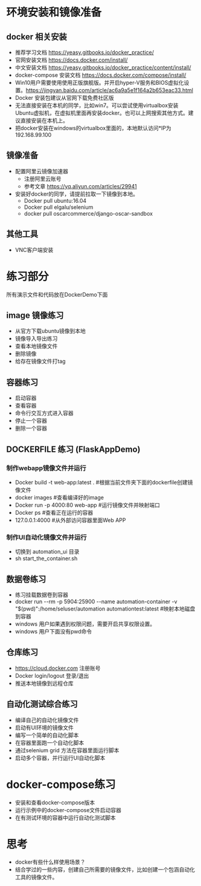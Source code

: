 # 环境安装和镜像准备
## docker 相关安装
- 推荐学习文档 https://yeasy.gitbooks.io/docker_practice/
- 官网安装文档 https://docs.docker.com/install/
- 中文安装文档 https://yeasy.gitbooks.io/docker_practice/content/install/ 
- docker-compose 安装文档 https://docs.docker.com/compose/install/
- Win10用户需要使用使用正版旗舰版。并开启hyper-V服务和BIOS虚拟化设置。https://jingyan.baidu.com/article/ac6a9a5e1f164a2b653eac33.html
- Docker 安装包建议从官网下载免费社区版
- 无法直接安装在本机的同学，比如win7。可以尝试使用virtualbox安装Ubuntu虚拟机，在虚拟机里面再安装docker。也可以上网搜索其他方式。建议直接安装在本机上。
- 把docker安装在windows的virtualbox里面的，本地默认访问*IP为192.168.99.100
## 镜像准备
- 配置阿里云镜像加速器
  - 注册阿里云账号
  - 参考文章 https://yq.aliyun.com/articles/29941
- 安装好docker的同学，请提前拉取一下镜像到本地。
  - Docker pull ubuntu:16.04
  - Docker pull elgalu/selenium
  - docker pull oscarcommerce/django-oscar-sandbox
  
## 其他工具
- VNC客户端安装

# 练习部分
所有演示文件和代码放在DockerDemo下面
## image 镜像练习
- 从官方下载ubuntu镜像到本地
- 镜像导入导出练习
- 查看本地镜像文件
- 删除镜像
- 给存在镜像文件打tag

## 容器练习
- 启动容器
- 查看容器
- 命令行交互方式进入容器
- 停止一个容器
- 删除一个容器

## DOCKERFILE 练习 (FlaskAppDemo)
### 制作webapp镜像文件并运行
- Docker build -t web-app:latest .   #根据当前文件夹下面的dockerfile创建镜像文件
- docker images                      #查看编译好的image
- Docker run -p 4000:80 web-app      #运行镜像文件并映射端口
- Docker ps                          #查看正在运行的容器
- 127.0.0.1:4000                     #从外部访问容器里面Web APP
### 制作UI自动化镜像文件并运行
- 切换到 automation_ui 目录
- sh start_the_container.sh

## 数据卷练习
- 练习挂载数据卷到容器
- docker run --rm -p 5904:25900 --name automation-container -v "$(pwd)":/home/seluser/automation automationtest:latest  #映射本地磁盘到容器
- windows 用户如果遇到权限问题，需要开启共享权限设置。
- windows 用户下面没有pwd命令

## 仓库练习
- https://cloud.docker.com 注册账号
- Docker login/logout 登录/退出
- 推送本地镜像到远程仓库

## 自动化测试综合练习
- 编译自己的自动化镜像文件
- 启动有UI环境的镜像文件
- 编写一个简单的自动化脚本
- 在容器里面跑一个自动化脚本
- 通过selenium grid 方法在容器里面运行脚本
- 启动多个容器，并行运行UI自动化脚本

# docker-compose练习
- 安装和查看docker-compose版本
- 运行示例中的docker-compose文件启动容器
- 在有测试环境的容器中运行自动化测试脚本

# 思考
- docker有些什么样使用场景？
- 结合学过的一些内容，创建自己所需要的镜像文件，比如创建一个包涵自动化工具的镜像文件。